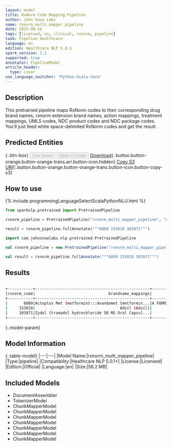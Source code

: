 ```yaml
---
layout: model
title: RxNorm Code Mapping Pipeline
author: John Snow Labs
name: rxnorm_multi_mapper_pipeline
date: 2023-08-16
tags: [licensed, en, clinical, rxnorm, pipeline]
task: Pipeline Healthcare
language: en
edition: Healthcare NLP 5.0.1
spark_version: 3.2
supported: true
annotator: PipelineModel
article_header:
  type: cover
use_language_switcher: "Python-Scala-Java"
---
```


## Description

This pretrained pipeline maps RxNorm codes to their corresponding drug brand names, rxnorm extension brand names, action mappings, treatment mappings, UMLS codes, NDC product codes and NDC package codes. You’ll just feed white space-delimited RxNorm codes and get the result.

## Predicted Entities




{:.btn-box}
<button class="button button-orange" disabled>Live Demo</button>
<button class="button button-orange" disabled>Open in Colab</button>
[Download](https://s3.amazonaws.com/auxdata.johnsnowlabs.com/clinical/models/rxnorm_multi_mapper_pipeline_en_5.0.1_3.2_1692199243202.zip){:.button.button-orange.button-orange-trans.arr.button-icon.hidden}
[Copy S3 URI](s3://auxdata.johnsnowlabs.com/clinical/models/rxnorm_multi_mapper_pipeline_en_5.0.1_3.2_1692199243202.zip){:.button.button-orange.button-orange-trans.button-icon.button-copy-s3}

## How to use



<div class="tabs-box" markdown="1">
{% include programmingLanguageSelectScalaPythonNLU.html %}
  
```python
from sparknlp.pretrained import PretrainedPipeline

rxnorm_pipeline = PretrainedPipeline("rxnorm_multi_mapper_pipeline", "en", "clinical/models")

result = rxnorm_pipeline.fullAnnotate("""6809 153010 103971""")
```
```scala
import com.johnsnowlabs.nlp.pretrained.PretrainedPipeline

val rxnorm_pipeline = new PretrainedPipeline("rxnorm_multi_mapper_pipeline", "en", "clinical/models")

val result = rxnorm_pipeline.fullAnnotate("""6809 153010 103971""")
```
</div>

## Results

```bash

+-----------+--------------------------------------------------+--------------------------------------------------+---------------+------------------+-------------+--------------------+--------------------+
|rxnorm_code|                                brandname_mappings|                                extension_mappings|action_mappings|treatment_mappings|umls_mappings|ndc_product_mappings|ndc_package_mappings|
+-----------+--------------------------------------------------+--------------------------------------------------+---------------+------------------+-------------+--------------------+--------------------+
|       6809|Actoplus Met (metformin):::Avandamet (metformin...|A FORMIN (metformin):::ABERIN MAX (metformin)::...|           NONE|              NONE|     C0025598|          38779-2126|       38779-2126-04|
|     153010|                                     Advil (Advil)|                                              NONE|      Analgesic|       Period Pain|     C0593507|                NONE|                NONE|
|     103971|Zydol (tramadol hydrochloride 50 MG Oral Capsul...|                                              NONE|      Analgesic|              Pain|     C0353664|                NONE|                NONE|
+-----------+--------------------------------------------------+--------------------------------------------------+---------------+------------------+-------------+--------------------+--------------------+

```

{:.model-param}
## Model Information

{:.table-model}
|---|---|
|Model Name:|rxnorm_multi_mapper_pipeline|
|Type:|pipeline|
|Compatibility:|Healthcare NLP 5.0.1+|
|License:|Licensed|
|Edition:|Official|
|Language:|en|
|Size:|56.2 MB|

## Included Models

- DocumentAssembler
- TokenizerModel
- ChunkMapperModel
- ChunkMapperModel
- ChunkMapperModel
- ChunkMapperModel
- ChunkMapperModel
- ChunkMapperModel
- ChunkMapperModel
